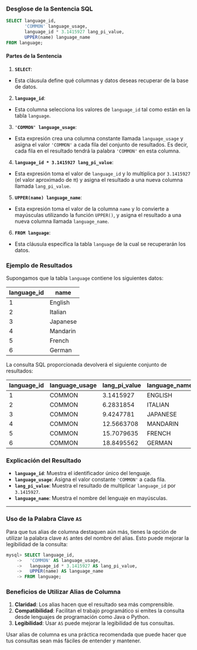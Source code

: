 
### Desglose de la Sentencia SQL

```sql
SELECT language_id,
       'COMMON' language_usage,
       language_id * 3.1415927 lang_pi_value,
       UPPER(name) language_name
FROM language;
```

#### Partes de la Sentencia

1. **`SELECT`**:
  - Esta cláusula define qué columnas y datos deseas recuperar de la base de datos.

2. **`language_id`**:
  - Esta columna selecciona los valores de `language_id` tal como están en la tabla `language`.

3. **`'COMMON' language_usage`**:
  - Esta expresión crea una columna constante llamada `language_usage` y asigna el valor `'COMMON'` a cada fila del conjunto de resultados. Es decir, cada fila en el resultado tendrá la palabra `'COMMON'` en esta columna.

4. **`language_id * 3.1415927 lang_pi_value`**:
  - Esta expresión toma el valor de `language_id` y lo multiplica por `3.1415927` (el valor aproximado de π) y asigna el resultado a una nueva columna llamada `lang_pi_value`.

5. **`UPPER(name) language_name`**:
  - Esta expresión toma el valor de la columna `name` y lo convierte a mayúsculas utilizando la función `UPPER()`, y asigna el resultado a una nueva columna llamada `language_name`.

6. **`FROM language`**:
  - Esta cláusula especifica la tabla `language` de la cual se recuperarán los datos.

### Ejemplo de Resultados

Supongamos que la tabla `language` contiene los siguientes datos:

| language_id | name     |
|-------------|----------|
| 1           | English  |
| 2           | Italian  |
| 3           | Japanese |
| 4           | Mandarin |
| 5           | French   |
| 6           | German   |

La consulta SQL proporcionada devolverá el siguiente conjunto de resultados:

| language_id | language_usage | lang_pi_value | language_name |
|-------------|----------------|---------------|---------------|
| 1           | COMMON         | 3.1415927     | ENGLISH       |
| 2           | COMMON         | 6.2831854     | ITALIAN       |
| 3           | COMMON         | 9.4247781     | JAPANESE      |
| 4           | COMMON         | 12.5663708    | MANDARIN      |
| 5           | COMMON         | 15.7079635    | FRENCH        |
| 6           | COMMON         | 18.8495562    | GERMAN        |

### Explicación del Resultado

- **`language_id`**: Muestra el identificador único del lenguaje.
- **`language_usage`**: Asigna el valor constante `'COMMON'` a cada fila.
- **`lang_pi_value`**: Muestra el resultado de multiplicar `language_id` por `3.1415927`.
- **`language_name`**: Muestra el nombre del lenguaje en mayúsculas.

---
### Uso de la Palabra Clave `AS`

Para que tus alias de columna destaquen aún más, tienes la opción de utilizar la palabra clave `AS` antes del nombre del alias. Esto puede mejorar la legibilidad de la consulta:

```sql
mysql> SELECT language_id,
    ->   'COMMON' AS language_usage,
    ->   language_id * 3.1415927 AS lang_pi_value,
    ->   UPPER(name) AS language_name
    -> FROM language;
```

### Beneficios de Utilizar Alias de Columna

1. **Claridad**: Los alias hacen que el resultado sea más comprensible.
2. **Compatibilidad**: Facilitan el trabajo programático si emites la consulta desde lenguajes de programación como Java o Python.
3. **Legibilidad**: Usar `AS` puede mejorar la legibilidad de tus consultas.

Usar alias de columna es una práctica recomendada que puede hacer que tus consultas sean más fáciles de entender y mantener. 